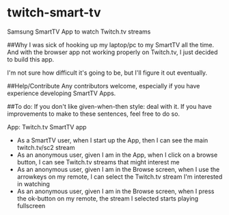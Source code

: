 twitch-smart-tv
===============

Samsung SmartTV App to watch Twitch.tv streams

##Why
I was sick of hooking up my laptop/pc to my SmartTV all the time.
And with the browser app not working properly on Twitch.tv, I just decided to build this app.

I'm not sure how difficult it's going to be, but I'll figure it out eventually.

##Help/Contribute
Any contributors welcome, especially if you have experience developing SmartTV Apps.

##To do:
If you don't like given-when-then style: deal with it. If you have improvements to make to these sentences, feel free to do so.

App: Twitch.tv SmartTV app

* As a SmartTV user, when I start up the App, then I can see the main twitch.tv/sc2 stream
* As an anonymous user, given I am in the App, when I click on a browse button, I can see Twitch.tv streams that might interest me
* As an anonymous user, given I am in the Browse screen, when I use the arrowkeys on my remote, I can select the Twitch.tv stream I'm interested in watching
* As an anonymous user, given I am in the Browse screen, when I press the ok-button on my remote, the stream I selected starts playing fullscreen
